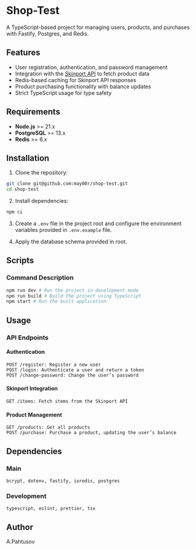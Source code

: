 # Shop-Test

A TypeScript-based project for managing users, products, and purchases with Fastify, Postgres, and Redis.

## Features

- User registration, authentication, and password management
- Integration with the [Skinport API](https://docs.skinport.com) to fetch product data
- Redis-based caching for Skinport API responses
- Product purchasing functionality with balance updates
- Strict TypeScript usage for type safety

## Requirements

- **Node.js** >= 21.x
- **PostgreSQL** >= 13.x
- **Redis** >= 6.x

## Installation

1. Clone the repository:

```bash
git clone git@github.com:may00r/shop-test.git
cd shop-test
```

2. Install dependencies:

```bash
npm ci
```

3. Create a `.env` file in the project root and configure the environment variables provided in `.env.example` file.

4. Apply the database schema provided in root.

## Scripts

### Command Description

```bash
npm run dev # Run the project in development mode
npm run build # Build the project using TypeScript
npm start # Run the built application
```

## Usage

### API Endpoints

#### Authentication

```
POST /register: Register a new user
POST /login: Authenticate a user and return a token
POST /change-password: Change the user’s password
```

#### Skinport Integration

```
GET /items: Fetch items from the Skinport API
```

#### Product Management

```
GET /products: Get all products
POST /purchase: Purchase a product, updating the user’s balance
```

## Dependencies

### Main

```
bcrypt, dotenv, fastify, ioredis, postgres
```

### Development

```
typescript, eslint, prettier, tsx
```

## Author

A.Pahtusov
